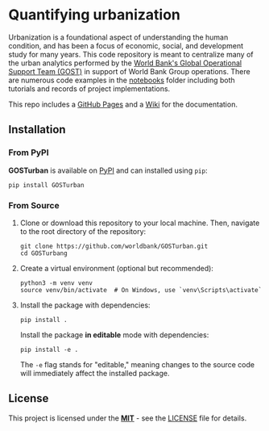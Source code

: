 # Quantifying urbanization

Urbanization is a foundational aspect of understanding the human condition, and has been a focus of economic, social, and development study for many years. This code repository is meant to centralize many of the urban analytics performed by the [World Bank's Global Operational Support Team (GOST)](https://worldbank.github.io/GOST) in support of World Bank Group operations. There are numerous code examples in the [notebooks](https://github.com/worldbank/GOST_Urban/tree/main/notebooks) folder including both tutorials and records of project implementations.

This repo includes a [GitHub Pages](https://worldbank.github.io/GOSTurban/README.html) and a [Wiki](https://github.com/worldbank/GOST_Urban/wiki) for the documentation.

## Installation

### From PyPI

**GOSTurban** is available on [PyPI](https://pypi.org/project/GOSTurban/) and can installed using `pip`:

```shell
pip install GOSTurban
```

### From Source

1. Clone or download this repository to your local machine. Then, navigate to the root directory of the repository:

    ```shell
    git clone https://github.com/worldbank/GOSTurban.git
    cd GOSTurbang
    ```

2. Create a virtual environment (optional but recommended):

    ```shell
    python3 -m venv venv
    source venv/bin/activate  # On Windows, use `venv\Scripts\activate`
    ```

3. Install the package with dependencies:

    ```shell
    pip install .
    ```

    Install the package **in editable** mode with dependencies:

    ```shell
    pip install -e .
    ```

    The `-e` flag stands for "editable," meaning changes to the source code will immediately affect the installed package.

## License

This project is licensed under the [**MIT**](https://opensource.org/license/mit) - see the [LICENSE](LICENSE) file for details.
